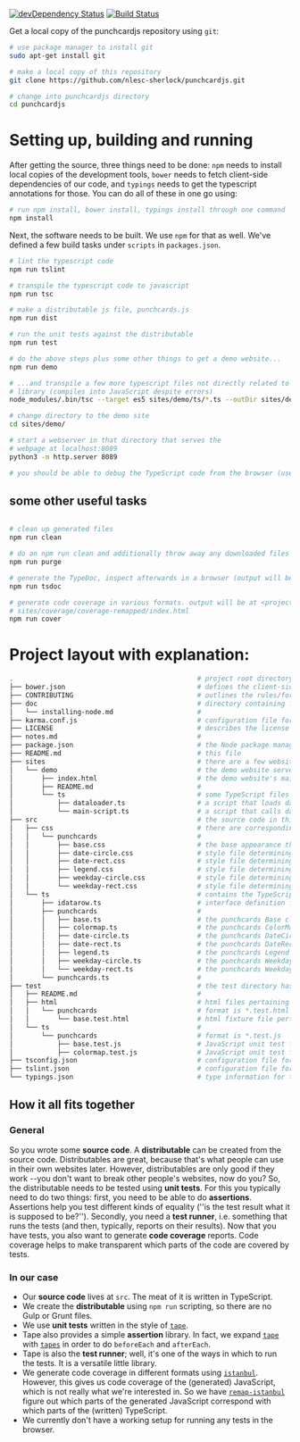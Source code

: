 [![devDependency Status](https://david-dm.org/nlesc-sherlock/punchcardjs/dev-status.svg)](https://david-dm.org/nlesc-sherlock/punchcardjs#info=devDependencies)
[![Build Status](https://travis-ci.org/nlesc-sherlock/punchcardjs.svg?branch=master)](https://travis-ci.org/nlesc-sherlock/punchcardjs)

Get a local copy of the punchcardjs repository using ``git``:

```bash
# use package manager to install git
sudo apt-get install git

# make a local copy of this repository
git clone https://github.com/nlesc-sherlock/punchcardjs.git

# change into punchcardjs directory
cd punchcardjs
```

# Setting up, building and running

After getting the source, three things need to be done: `npm` needs to install
local copies of the development tools, `bower` needs to fetch client-side dependencies of
our code, and `typings` needs to get the typescript annotations for those. You can
do all of these in one go using:

```bash
# run npm install, bower install, typings install through one command
npm install
```

Next, the software needs to be built. We use `npm` for that as well. We've defined a few build tasks under `scripts` in `packages.json`.

```bash
# lint the typescript code
npm run tslint

# transpile the typescript code to javascript
npm run tsc

# make a distributable js file, punchcards.js
npm run dist

# run the unit tests against the distributable
npm run test

# do the above steps plus some other things to get a demo website...
npm run demo

# ...and transpile a few more typescript files not directly related to the
# library (compiles into JavaScript despite errors)
node_modules/.bin/tsc --target es5 sites/demo/ts/*.ts --outDir sites/demo/js

# change directory to the demo site
cd sites/demo/

# start a webserver in that directory that serves the
# webpage at localhost:8089
python3 -m http.server 8089

# you should be able to debug the TypeScript code from the browser (uses source maps)
```

## some other useful tasks

```bash

# clean up generated files
npm run clean

# do an npm run clean and additionally throw away any downloaded files
npm run purge

# generate the TypeDoc, inspect afterwards in a browser (output will be at <projectroot>/dist/doc)
npm run tsdoc

# generate code coverage in various formats. output will be at <projectroot>/sites/coverage/, e.g.
# sites/coverage/coverage-remapped/index.html
npm run cover

```

# Project layout with explanation:

```bash
.                                              # project root directory
├── bower.json                                 # defines the client-side dependencies
├── CONTRIBUTING                               # outlines the rules/for contributing to this repository
├── doc                                        # directory containing files that help document the repository
│   └── installing-node.md                     #
├── karma.conf.js                              # configuration file for Karma, the test runner
├── LICENSE                                    # describes the license for dissemination and use of this software
├── notes.md                                   #
├── package.json                               # the Node package manager file describes the server-side / development dependencies
├── README.md                                  # this file
├── sites                                      # there are a few websites associated with this repository:
│   └── demo                                   # the demo website serves as an illustration of the punchcards library
│       ├── index.html                         # the demo website's main file
│       ├── README.md                          #
│       └── ts                                 # some TypeScript files that are needed to display the demo site:
│           ├── dataloader.ts                  # a script that loads data from the web
│           └── main-script.ts                 # a script that calls dataloader, then passes its data to the punchcards library
├── src                                        # the source code in this directory constitutes the heart of this repository
│   ├── css                                    # there are corresponding style files for most TypeScript files in 'src/ts/punchcards'
│   │   └── punchcards                         #
│   │       ├── base.css                       # the base appearance that is shared by all types of punchcards
│   │       ├── date-circle.css                # style file determining the appearance of the DateCircle punchcard
│   │       ├── date-rect.css                  # style file determining the appearance of the DateRect punchcard
│   │       ├── legend.css                     # style file determining the appearance of the Legend
│   │       ├── weekday-circle.css             # style file determining the appearance of the WeekdayCircle punchcard
│   │       └── weekday-rect.css               # style file determining the appearance of the WeekdayRect punchcard
│   └── ts                                     # contains the TypeScript source code that get transpiled into JavaScript
│       ├── idatarow.ts                        # interface definition for the data structure that punchcards expects
│       ├── punchcards                         #
│       │   ├── base.ts                        # the punchcards Base class
│       │   ├── colormap.ts                    # the punchcards ColorMap class
│       │   ├── date-circle.ts                 # the punchcards DateCircle class (inherits from DateRect)
│       │   ├── date-rect.ts                   # the punchcards DateRect class (inherits from Base)
│       │   ├── legend.ts                      # the punchcards Legend class
│       │   ├── weekday-circle.ts              # the punchcards WeekdayCircle class (inherits from WeekdayRect)
│       │   └── weekday-rect.ts                # the punchcards WeekdayRect class (inherits from Base)
│       └── punchcards.ts                      #
├── test                                       # the test directory has the exact same structure as 'src'
│   ├── README.md                              #
│   ├── html                                   # html files pertaining to the tests (so-called fixtures)
│   │   └── punchcards                         # format is *.test.html
│   │       └── base.test.html                 # html fixture file pertaining to the test of the Base class from 'src/ts/punchcards/'
│   └── ts                                     #
│       └── punchcards                         # format is *.test.js
│           ├── base.test.js                   # JavaScript unit test file pertaining to the test of the Base class from 'src/ts/punchcards/'
│           ├── colormap.test.js               # JavaScript unit test file pertaining to the test of the ColorMap class from 'src/ts/punchcards/'
├── tsconfig.json                              # configuration file for the TypeScript compiler
├── tslint.json                                # configuration file for linting/static analysis of the TypeScript code
└── typings.json                               # type information for the client-side libraries
```


## How it all fits together

### General

So you wrote some **source code**. A **distributable** can be created from the source code. Distributables are great, because that's what people can use in their own websites later. However, distributables are only good if they work --you don't want to break other people's websites, now do you? So, the distributable needs to be tested using **unit tests**. For this you typically need to do two things: first, you need to be able to do **assertions**. Assertions help you test different kinds of equality (''is the test result what it is supposed to be?''). Secondly, you need a  **test runner**, i.e. something that runs the tests (and then, typically, reports on their results). Now that you have tests, you also want to generate **code coverage** reports. Code coverage helps to make transparent which parts of the code are covered by tests.

### In our case

- Our **source code** lives at ``src``. The meat of it is written in TypeScript.
- We create the **distributable** using ``npm run`` scripting, so there are no Gulp or Grunt files.
- We use **unit tests** written in the style of [``tape``](https://www.npmjs.com/package/tape).
- Tape also provides a simple **assertion** library. In fact, we expand [``tape``](https://www.npmjs.com/package/tape) with [``tapes``](https://www.npmjs.com/package/tapes) in order to do ``beforeEach`` and ``afterEach``.
- Tape is also the **test runner**; well, it's one of the ways in which to run the tests. It is a versatile little library.
- We generate code coverage in different formats using [``istanbul``](https://www.npmjs.com/package/istanbul). However, this gives us code coverage of the (generated) JavaScript, which is not really what we're interested in. So we have [``remap-istanbul``](https://www.npmjs.com/package/remap-istanbul) figure out which parts of the generated JavaScript correspond with which parts of the (written) TypeScript.
- We currently don't have a working setup for running any tests in the browser.

